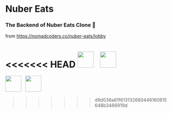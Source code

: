 # Nuber Eats
### The Backend of Nuber Eats Clone 🍕
from https://nomadcoders.co/nuber-eats/lobby

<<<<<<< HEAD
<img src="https://upload.wikimedia.org/wikipedia/commons/thumb/4/4c/Typescript_logo_2020.svg/1200px-Typescript_logo_2020.svg.png" width="50"/> &nbsp; <img src="https://images.velog.io/images/kihyun/post/b1fee25c-c920-4ac1-914e-7da9ff0d1296/nestjs.svg" width="50"/>
=======
<img src="https://upload.wikimedia.org/wikipedia/commons/thumb/4/4c/Typescript_logo_2020.svg/1200px-Typescript_logo_2020.svg.png" width="50"/> &nbsp; <img src="https://images.velog.io/images/kihyun/post/b1fee25c-c920-4ac1-914e-7da9ff0d1296/nestjs.svg" width="50"/>
>>>>>>> d9d036a61f613132680446160815648b3466919d

